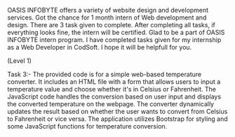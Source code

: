 OASIS INFOBYTE offers a variety of website design and development services. Got the chance for 1 month intern of Web development and design. There are 3 task given to complete. After completing all tasks, if everything looks fine, the intern will be certified. Glad to be a part of OASIS INFOBYTE intern program.
I have completed tasks given for my internship as a Web Developer in CodSoft. I hope it will be helpfull for you.

(Level 1)

Task 3:- The provided code is for a simple web-based temperature converter. It includes an HTML file with a form that allows users to input a temperature value and choose whether it's in Celsius or Fahrenheit. The JavaScript code handles the conversion based on user input and displays the converted temperature on the webpage. The converter dynamically updates the result based on whether the user wants to convert from Celsius to Fahrenheit or vice versa. The application utilizes Bootstrap for styling and some JavaScript functions for temperature conversion.





